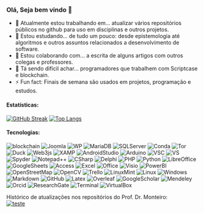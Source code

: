 ### Olá, Seja bem vindo 👋

- 🔭 Atualmente estou trabalhando em... atualizar vários repositórios públicos no github para uso em disciplinas e outros projetos.
- 🌱 Estou estudando... de tudo um pouco: desde epistemologia até algoritmos e outros assuntos relacionados a desenvolvimento de software.
- 👯 Estou colaborando com... a escrita de alguns artigos com outros colegas e professores.
- 🤔 Tá sendo difícil achar... programadores que trabalhem com Scriptcase e blockchain.
- ⚡ Fun fact: Finais de semana são usados em projetos, programação e estudos.


#### Estatísticas:

[![GitHub Streak](https://streak-stats.demolab.com/?user=monteiro74)](https://git.io/streak-stats) [![Top Langs](https://github-readme-stats.vercel.app/api/top-langs/?username=monteiro74&layout=compact)](https://github.com/monteiro74/github-readme-stats)



#### Tecnologias:

![blockchain](https://img.shields.io/badge/Blockchain.com-121D33?logo=blockchaindotcom&logoColor=fff&style=for-the-badge) ![Joomla](https://img.shields.io/badge/Joomla-5091CD?style=for-the-badge&logo=joomla&logoColor=white)
![WP](https://img.shields.io/badge/Wordpress-21759B?style=for-the-badge&logo=wordpress&logoColor=white)
![MariaDB](https://img.shields.io/badge/MariaDB-003545?style=for-the-badge&logo=mariadb&logoColor=white)
![SQLServer](https://img.shields.io/badge/Microsoft%20SQL%20Server-CC2927?style=for-the-badge&logo=microsoft%20sql%20server&logoColor=white)
![Conda](https://img.shields.io/badge/conda-342B029.svg?&style=for-the-badge&logo=anaconda&logoColor=white)
![Tor](https://img.shields.io/badge/Tor_Browser-7D4698?style=for-the-badge&logo=Tor-Browser&logoColor=white)
![Duck](https://img.shields.io/badge/DuckDuckGo-DE5833?style=for-the-badge&logo=DuckDuckGo&logoColor=white)
![Web3js](https://img.shields.io/badge/web3%20js-F16822?style=for-the-badge&logo=web3.js&logoColor=white)
![XAMP](https://img.shields.io/badge/Xampp-F37623?style=for-the-badge&logo=xampp&logoColor=white)
![AndroidStudio](https://img.shields.io/badge/Android_Studio-3DDC84?style=for-the-badge&logo=android-studio&logoColor=white)
![Arduino](https://img.shields.io/badge/Arduino_IDE-00979D?style=for-the-badge&logo=arduino&logoColor=white)
![VSC](https://img.shields.io/badge/Visual_Studio_Code-0078D4?style=for-the-badge&logo=visual%20studio%20code&logoColor=white)
![VS](https://img.shields.io/badge/Visual_Studio-5C2D91?style=for-the-badge&logo=visual%20studio&logoColor=white)
![Spyder](https://img.shields.io/badge/Spyder%20Ide-FF0000?style=for-the-badge&logo=spyder%20ide&logoColor=white)
![Notepad++](https://img.shields.io/badge/Notepad++-90E59A.svg?style=for-the-badge&logo=notepad%2B%2B&logoColor=black)
![CSharp](https://img.shields.io/badge/C%23-239120?style=for-the-badge&logo=c-sharp&logoColor=white)
![Delphi](https://img.shields.io/badge/Delphi-B22222?style=for-the-badge&logo=delphi&logoColor=white)
![PHP](https://img.shields.io/badge/PHP-777BB4?style=for-the-badge&logo=php&logoColor=white)
![Python](https://img.shields.io/badge/Python-FFD43B?style=for-the-badge&logo=python&logoColor=blue)
![LibreOffice](https://img.shields.io/badge/LibreOffice-18A303?style=for-the-badge&logo=LibreOffice&logoColor=white)
![GoogleSheets](https://img.shields.io/badge/Google%20Sheets-34A853?style=for-the-badge&logo=google-sheets&logoColor=white)
![Access](https://img.shields.io/badge/Microsoft_Access-A4373A?style=for-the-badge&logo=microsoft-access&logoColor=white)
![Excel](https://img.shields.io/badge/Microsoft_Excel-217346?style=for-the-badge&logo=microsoft-excel&logoColor=white)
![Office](https://img.shields.io/badge/Microsoft_Office-D83B01?style=for-the-badge&logo=microsoft-office&logoColor=white)
![Visio](https://img.shields.io/badge/Microsoft_Visio-3955A3?style=for-the-badge&logo=microsoft-visio&logoColor=white)
![PowerBI](https://img.shields.io/badge/PowerBI-F2C811?style=for-the-badge&logo=Power%20BI&logoColor=white)
![OpenStreetMap](https://img.shields.io/badge/OpenStreetMap-7EBC6F?style=for-the-badge&logo=OpenStreetMap&logoColor=white)
![OpenCV](https://img.shields.io/badge/OpenCV-27338e?style=for-the-badge&logo=OpenCV&logoColor=white)
![Trello](https://img.shields.io/badge/Trello-0052CC?style=for-the-badge&logo=trello&logoColor=white)
![LinuxMint](https://img.shields.io/badge/Linux_Mint-87CF3E?style=for-the-badge&logo=linux-mint&logoColor=white)
![Linux](https://img.shields.io/badge/Linux-FCC624?style=for-the-badge&logo=linux&logoColor=black)
![Windows](https://img.shields.io/badge/Windows-0078D6?style=for-the-badge&logo=windows&logoColor=white)
![Markdown](https://img.shields.io/badge/Markdown-000000?style=for-the-badge&logo=markdown&logoColor=white)
![GitHub](https://img.shields.io/badge/GitHub-100000?style=for-the-badge&logo=github&logoColor=white)
![Latex](https://img.shields.io/badge/LaTeX-47A141?style=for-the-badge&logo=LaTeX&logoColor=white)
![Overleaf](https://img.shields.io/badge/Overleaf-47A141?style=for-the-badge&logo=Overleaf&logoColor=white)
![GoogleScholar](https://img.shields.io/badge/Google_Scholar-4285F4?style=for-the-badge&logo=google-scholar&logoColor=white)
![Mendeley](https://img.shields.io/badge/Mendeley-9D1620?style=for-the-badge&logo=Mendeley&logoColor=white)
![Orcid](https://img.shields.io/badge/orcid-A6CE39?style=for-the-badge&logo=orcid&logoColor=white)
![ResearchGate](https://img.shields.io/badge/Research_Gate-00CCBB.svg?&style=for-the-badge&logo=ResearchGate&logoColor=white)
![Terminal](https://img.shields.io/badge/windows%20terminal-4D4D4D?style=for-the-badge&logo=windows%20terminal&logoColor=white)
![VirtualBox](https://img.shields.io/badge/VirtualBox-21416b?style=for-the-badge&logo=VirtualBox&logoColor=white)



Histórico de atualizações nos repositórios do Prof. Dr. Monteiro:<br>
[![teste](https://github-readme-activity-graph.vercel.app/graph?username=monteiro74&theme=github-compact)](https://github.com/monteiro74/aulas_2023)
